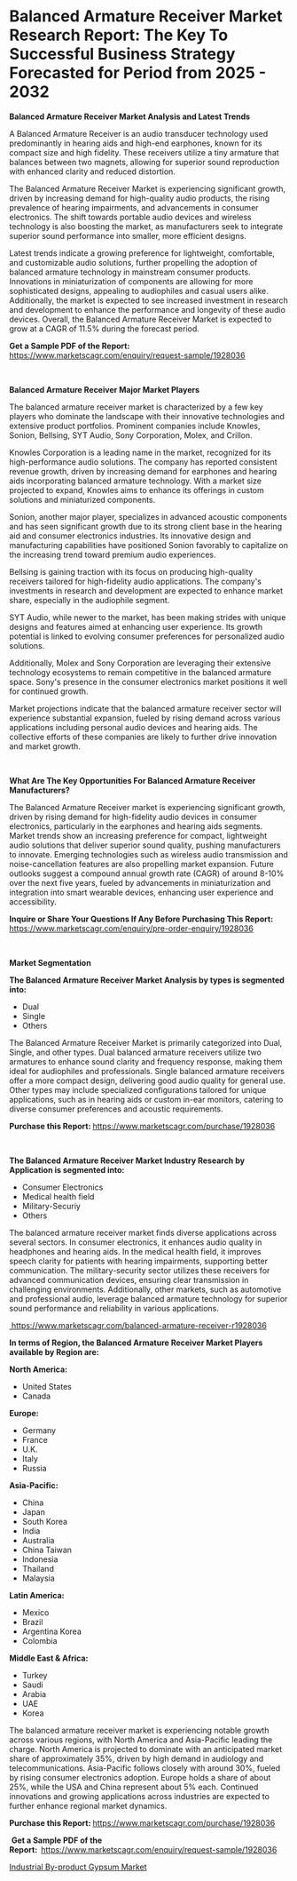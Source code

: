 <p><h1>Balanced Armature Receiver Market Research Report: The Key To Successful Business Strategy Forecasted for Period from 2025 - 2032</h1></p><p><strong>Balanced Armature Receiver Market Analysis and Latest Trends</strong></p>
<p><p>A Balanced Armature Receiver is an audio transducer technology used predominantly in hearing aids and high-end earphones, known for its compact size and high fidelity. These receivers utilize a tiny armature that balances between two magnets, allowing for superior sound reproduction with enhanced clarity and reduced distortion. </p><p>The Balanced Armature Receiver Market is experiencing significant growth, driven by increasing demand for high-quality audio products, the rising prevalence of hearing impairments, and advancements in consumer electronics. The shift towards portable audio devices and wireless technology is also boosting the market, as manufacturers seek to integrate superior sound performance into smaller, more efficient designs.</p><p>Latest trends indicate a growing preference for lightweight, comfortable, and customizable audio solutions, further propelling the adoption of balanced armature technology in mainstream consumer products. Innovations in miniaturization of components are allowing for more sophisticated designs, appealing to audiophiles and casual users alike. Additionally, the market is expected to see increased investment in research and development to enhance the performance and longevity of these audio devices. Overall, the Balanced Armature Receiver Market is expected to grow at a CAGR of 11.5% during the forecast period.</p></p>
<p><strong>Get a Sample PDF of the Report:&nbsp;</strong> <a href="https://www.marketscagr.com/enquiry/request-sample/1928036?utm_campaign=3432&utm_medium=2&utm_source=Github&utm_content=ia&utm_term=29032025&utm_id=balanced-armature-receiver">https://www.marketscagr.com/enquiry/request-sample/1928036</a></p>
<p>&nbsp;</p>
<p><strong>Balanced Armature Receiver Major Market Players</strong></p>
<p><p>The balanced armature receiver market is characterized by a few key players who dominate the landscape with their innovative technologies and extensive product portfolios. Prominent companies include Knowles, Sonion, Bellsing, SYT Audio, Sony Corporation, Molex, and Crillon. </p><p>Knowles Corporation is a leading name in the market, recognized for its high-performance audio solutions. The company has reported consistent revenue growth, driven by increasing demand for earphones and hearing aids incorporating balanced armature technology. With a market size projected to expand, Knowles aims to enhance its offerings in custom solutions and miniaturized components.</p><p>Sonion, another major player, specializes in advanced acoustic components and has seen significant growth due to its strong client base in the hearing aid and consumer electronics industries. Its innovative design and manufacturing capabilities have positioned Sonion favorably to capitalize on the increasing trend toward premium audio experiences.</p><p>Bellsing is gaining traction with its focus on producing high-quality receivers tailored for high-fidelity audio applications. The company's investments in research and development are expected to enhance market share, especially in the audiophile segment.</p><p>SYT Audio, while newer to the market, has been making strides with unique designs and features aimed at enhancing user experience. Its growth potential is linked to evolving consumer preferences for personalized audio solutions.</p><p>Additionally, Molex and Sony Corporation are leveraging their extensive technology ecosystems to remain competitive in the balanced armature space. Sony's presence in the consumer electronics market positions it well for continued growth.</p><p>Market projections indicate that the balanced armature receiver sector will experience substantial expansion, fueled by rising demand across various applications including personal audio devices and hearing aids. The collective efforts of these companies are likely to further drive innovation and market growth.</p></p>
<p>&nbsp;</p>
<p><strong>What Are The Key Opportunities For Balanced Armature Receiver Manufacturers?</strong></p>
<p><p>The Balanced Armature Receiver market is experiencing significant growth, driven by rising demand for high-fidelity audio devices in consumer electronics, particularly in the earphones and hearing aids segments. Market trends show an increasing preference for compact, lightweight audio solutions that deliver superior sound quality, pushing manufacturers to innovate. Emerging technologies such as wireless audio transmission and noise-cancellation features are also propelling market expansion. Future outlooks suggest a compound annual growth rate (CAGR) of around 8-10% over the next five years, fueled by advancements in miniaturization and integration into smart wearable devices, enhancing user experience and accessibility.</p></p>
<p><strong>Inquire or Share Your Questions If Any Before Purchasing This Report:</strong> <a href="https://www.marketscagr.com/enquiry/pre-order-enquiry/1928036?utm_campaign=3432&utm_medium=2&utm_source=Github&utm_content=ia&utm_term=29032025&utm_id=balanced-armature-receiver">https://www.marketscagr.com/enquiry/pre-order-enquiry/1928036</a></p>
<p>&nbsp;</p>
<p><strong>Market Segmentation</strong></p>
<p><strong>The Balanced Armature Receiver Market Analysis by types is segmented into:</strong></p>
<p><ul><li>Dual</li><li>Single</li><li>Others</li></ul></p>
<p><p>The Balanced Armature Receiver Market is primarily categorized into Dual, Single, and other types. Dual balanced armature receivers utilize two armatures to enhance sound clarity and frequency response, making them ideal for audiophiles and professionals. Single balanced armature receivers offer a more compact design, delivering good audio quality for general use. Other types may include specialized configurations tailored for unique applications, such as in hearing aids or custom in-ear monitors, catering to diverse consumer preferences and acoustic requirements.</p></p>
<p><strong>Purchase this Report:&nbsp;</strong><a href="https://www.marketscagr.com/purchase/1928036?utm_campaign=3432&utm_medium=2&utm_source=Github&utm_content=ia&utm_term=29032025&utm_id=balanced-armature-receiver">https://www.marketscagr.com/purchase/1928036</a></p>
<p>&nbsp;</p>
<p><strong>The Balanced Armature Receiver Market Industry Research by Application is segmented into:</strong></p>
<p><ul><li>Consumer Electronics</li><li>Medical health field</li><li>Military-Securiy</li><li>Others</li></ul></p>
<p><p>The balanced armature receiver market finds diverse applications across several sectors. In consumer electronics, it enhances audio quality in headphones and hearing aids. In the medical health field, it improves speech clarity for patients with hearing impairments, supporting better communication. The military-security sector utilizes these receivers for advanced communication devices, ensuring clear transmission in challenging environments. Additionally, other markets, such as automotive and professional audio, leverage balanced armature technology for superior sound performance and reliability in various applications.</p></p>
<p><a href="https://www.marketscagr.com/balanced-armature-receiver-r1928036?utm_campaign=3432&utm_medium=2&utm_source=Github&utm_content=ia&utm_term=29032025&utm_id=balanced-armature-receiver">&nbsp;https://www.marketscagr.com/balanced-armature-receiver-r1928036</a></p>
<p><strong>In terms of Region, the Balanced Armature Receiver Market Players available by Region are:</strong></p>
<p>
    <p> <strong> North America: </strong>
        <ul>
            <li>United States</li>
            <li>Canada</li>
        </ul>
        </p> 
    <p> <strong> Europe: </strong>
        <ul>
            <li>Germany</li>
            <li>France</li>
            <li>U.K.</li>
            <li>Italy</li>
            <li>Russia</li>
        </ul>
        </p> 
    <p> <strong> Asia-Pacific: </strong>
        <ul>
            <li>China</li>
            <li>Japan</li>
            <li>South Korea</li>
            <li>India</li>
            <li>Australia</li>
            <li>China Taiwan</li>
            <li>Indonesia</li>
            <li>Thailand</li>
            <li>Malaysia</li>
        </ul>
        </p> 
    <p> <strong> Latin America: </strong>
        <ul>
            <li>Mexico</li>
            <li>Brazil</li>
            <li>Argentina Korea</li>
            <li>Colombia</li>
        </ul>
        </p> 
    <p> <strong> Middle East & Africa: </strong>
        <ul>
            <li>Turkey</li>
            <li>Saudi</li>
            <li>Arabia</li>
            <li>UAE</li>
            <li>Korea</li>
        </ul>
    </p>
    </p>
<p><p>The balanced armature receiver market is experiencing notable growth across various regions, with North America and Asia-Pacific leading the charge. North America is projected to dominate with an anticipated market share of approximately 35%, driven by high demand in audiology and telecommunications. Asia-Pacific follows closely with around 30%, fueled by rising consumer electronics adoption. Europe holds a share of about 25%, while the USA and China represent about 5% each. Continued innovations and growing applications across industries are expected to further enhance regional market dynamics.</p></p>
<p><strong>Purchase this Report: </strong><a href="https://www.marketscagr.com/purchase/1928036?utm_campaign=3432&utm_medium=2&utm_source=Github&utm_content=ia&utm_term=29032025&utm_id=balanced-armature-receiver">https://www.marketscagr.com/purchase/1928036</a></p>
<p>&nbsp;<strong>Get a Sample PDF of the Report:&nbsp;&nbsp;</strong><a href="https://www.marketscagr.com/enquiry/request-sample/1928036?utm_campaign=3432&utm_medium=2&utm_source=Github&utm_content=ia&utm_term=29032025&utm_id=balanced-armature-receiver">https://www.marketscagr.com/enquiry/request-sample/1928036</a></p>
<p><strong></strong></p>
<p><p><a href="https://github.com/kalsirollija/Market-Research-Report-List-1/blob/main/industrial-by-product-gypsum-market.md?utm_campaign=3432&utm_medium=2&utm_source=Github&utm_content=ia&utm_term=29032025&utm_id=balanced-armature-receiver">Industrial By-product Gypsum Market</a></p></p>